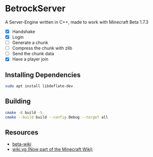 # BetrockServer
 A Server-Engine written in C++, made to work with Minecraft Beta 1.7.3

- [x] Handshake 
- [x] Login
- [ ] Generate a chunk
- [ ] Compress the chunk with zlib
- [ ] Send the chunk data
- [x] Have a player join

## Installing Dependencies
```bash
sudo apt install libdeflate-dev
```

## Building
```bash
cmake -B build -S.
cmake --build build --config Debug --target all
```

## Resources
- [beta-wiki](https://github.com/mudkipdev/beta-wiki)
- [wiki.vg (Now part of the Minecraft Wiki)](https://minecraft.wiki/w/Minecraft_Wiki:Projects/wiki.vg_merge/Protocol?oldid=2769758)